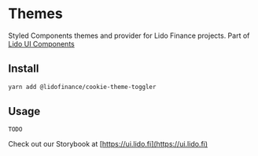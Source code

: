# Themes

Styled Components themes and provider for Lido Finance projects.
Part of [Lido UI Components](https://github.com/lidofinance/ui/#readme)

## Install

```bash
yarn add @lidofinance/cookie-theme-toggler
```

## Usage

```tsx
TODO
```

Check out our Storybook at [https://ui.lido.fi](https://ui.lido.fi)

